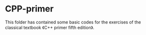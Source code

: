 # CPP-primer
This folder has contained some basic codes for the exercises of the classical textbook 《C++ primer fifth edition》.
